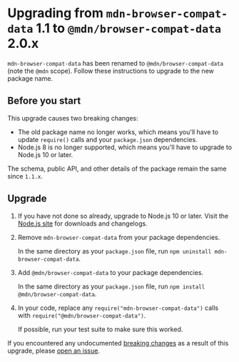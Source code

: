 # Upgrading from `mdn-browser-compat-data` 1.1 to `@mdn/browser-compat-data` 2.0.x

`mdn-browser-compat-data` has been renamed to `@mdn/browser-compat-data` (note the `@mdn` scope). Follow these instructions to upgrade to the new package name.

## Before you start

This upgrade causes two breaking changes:

- The old package name no longer works, which means you'll have to update `require()` calls and your `package.json` dependencies.
- Node.js 8 is no longer supported, which means you'll have to upgrade to Node.js 10 or later.

The schema, public API, and other details of the package remain the same since `1.1.x`.

## Upgrade

1. If you have not done so already, upgrade to Node.js 10 or later. Visit the [Node.js site](https://nodejs.org/) for downloads and changelogs.

2. Remove `mdn-browser-compat-data` from your package dependencies.

   In the same directory as your `package.json` file, run `npm uninstall mdn-browser-compat-data`.

3. Add `@mdn/browser-compat-data` to your package dependencies.

   In the same directory as your `package.json` file, run `npm install @mdn/browser-compat-data`.

4. In your code, replace any `require("mdn-browser-compat-data")` calls with `require("@mdn/browser-compat-data")`.

   If possible, run your test suite to make sure this worked.

If you encountered any undocumented [breaking changes](#Before-you-start) as a result of this upgrade, please [open an issue](https://github.com/mdn/browser-compat-data/issues/new).
